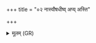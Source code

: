 +++
title = "०२ नास्यौषधीष्व् अप्य् अस्ति"

+++
<details><summary>मूलम् (GR)</summary>

नास्यौषधीष्व् अप्य् अस्ति नाप्स्व् अन्तर्  
नास्य सूर्यं संदृशम् एति चक्षुः ।  
भूमिर् द्वेष्टि चरन्तम् एनं  
यम् आनशे दुष्कृतं दैधिषव्यम् ॥
</details>